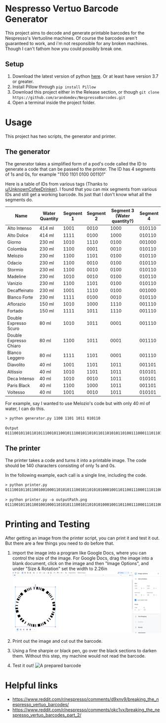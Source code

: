 # Nespresso Vertuo Barcode Generator
This project aims to decode and generate printable barcodes for the Nespresso's Vertuoline machines. Of course the barcodes aren't guaranteed to work, and i'm not responsible for any broken machines. Though I can't fathom how you could possibly break one.

## Setup
1. Download the latest version of python [here](https://www.python.org/downloads/). Or at least have version 3.7 or greater.
2. Install Pillow through `pip install Pillow`
3. Download this project either in the Release section, or though `git clone https://github.com/arandomdev/NespressoBarcodes.git`
4. Open a terminal inside the project folder.

# Usage
This project has two scripts, the generator and printer.

## The generator
The generator takes a simplified form of a pod's code called the ID to generate a code that can be passed to the printer. The ID has 4 segments of 1s and 0s, for example "1100 1101 0100 001101"

Here is a table of IDs from various tags (Thanks to [u/UnknownCofeeDrinker](https://www.reddit.com/user/UnknownCofeeDrinker/)). I found that you can mix segments from various IDs and still get a working barcode. Its just that I don't know what all the segments do.

| Name                   |Water Quantity| Segment 1 | Segment 2 | Segment 3 (Water quantity?) | Segment 4 |
|------------------------|--------------|-----------|-----------|-----------------------------|-----------|
| Alto Intenso           | 414 ml       | 1001      | 0010      | 1000                        | 010110    |
| Alto Dolce             | 414 ml       | 1111      | 0100      | 1000                        | 010110    |
| Giorno                 | 230 ml       | 1010      | 1110      | 0100                        | 001000    |
| Colombia               | 230 ml       | 1100      | 0001      | 0010                        | 010110    |
| Melozio                | 230 ml       | 1100      | 1101      | 0100                        | 010110    |
| Odacio                 | 230 ml       | 1100      | 0010      | 0100                        | 010110    |
| Stormio                | 230 ml       | 1100      | 0010      | 0100                        | 010110    |
| Madeline               | 230 ml       | 1010      | 0010      | 0100                        | 010110    |
| Vanizio                | 230 ml       | 1100      | 1101      | 0100                        | 010110    |
| Decaffeinato           | 230 ml       | 1001      | 1110      | 0100                        | 001000    |
| Blanco Forte           | 230 ml       | 1111      | 0100      | 0010                        | 010110    |
| Aflorazio              | 150 ml       | 1010      | 1000      | 1110                        | 001110    |
| Fortado                | 150 ml       | 1111      | 1011      | 1110                        | 001110    |
| Double Expresso Scuro  | 80 ml        | 1010      | 1011      | 0001                        | 001110    |
| Double Expresso Chiaro | 80 ml        | 1100      | 1011      | 0001                        | 001110    |
| Blanco Leggero         | 80 ml        | 1111      | 1101      | 0001                        | 001110    |
| Diavolito              | 40 ml        | 1001      | 1101      | 1011                        | 001101    |
| Altissio               | 40 ml        | 1010      | 1101      | 1011                        | 010101    |
| Deca Intenso           | 40 ml        | 1010      | 0010      | 1011                        | 010101    |
| Paris Black            | 40 ml        | 1100      | 1000      | 1011                        | 001101    |
| Voltesso               | 40 ml        | 1001      | 0010      | 1011                        | 010101    |


For example, say I wanted to use Melozio's code but with only 40 ml of water, I can do this.
```console
> python generator.py 1100 1101 1011 010110

Output
01110010110110101110010110010111001011010110110101011010011100011101101011010101100101110001110101101101010110010111000111010110111001011010

```

## The printer
The printer takes a code and turns it into a printable image. The code should be 140 characters consisting of only 1s and 0s.

In the following example, each call is a single line, including the code.
```console
> python printer.py 01110010110110010010001101010111001011010101000100110110011100011101100100010011010101110001110101010001001101010111000111010101001000110110

> python printer.py -o outputPath.png 01110010110110010010001101010111001011010101000100110110011100011101100100010011010101110001110101010001001101010111000111010101001000110110
```

# Printing and Testing
After getting an image from the printer script, you can print it and test it out. But there are a few things you need to do before that.

1. import the image into a program like Google Docs, where you can control the size of the image. For Google Docs, drag the image into a blank document, click on the image and then "Image Options", and under "Size & Rotation" set the width to 2.26in
![Google Docs formatting example](docs/GoogleDocsExample.png)

2. Print out the image and cut out the barcode.

3. Using a fine sharpie or black pen, go over the black sections to darken them. Without this step, my machine would not read the barcode.

4. Test it out!
![A prepared barcode](docs/PreparedBarcode.png)

# Helpful links
* https://www.reddit.com/r/nespresso/comments/d9xnv9/breaking_the_nespresso_vertuo_barcodes/
* https://www.reddit.com/r/nespresso/comments/okc1vx/breaking_the_nespresso_vertuo_barcodes_part_2/